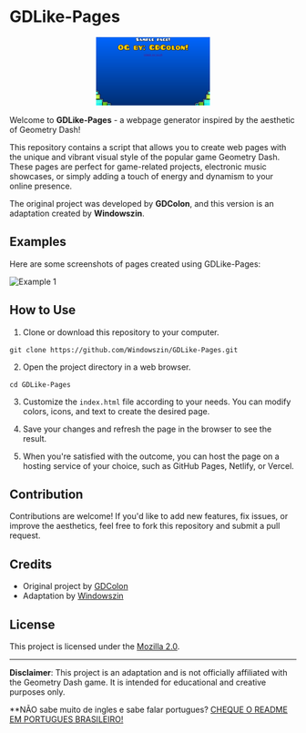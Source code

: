 # GDLike-Pages

<p align="center">
  <img src="./example1.png" alt="GDLike-Pages Logo" width="200">
</p>

Welcome to **GDLike-Pages** - a webpage generator inspired by the aesthetic of Geometry Dash!

This repository contains a script that allows you to create web pages with the unique and vibrant visual style of the popular game Geometry Dash. These pages are perfect for game-related projects, electronic music showcases, or simply adding a touch of energy and dynamism to your online presence.

The original project was developed by **GDColon**, and this version is an adaptation created by **Windowszin**.

## Examples

Here are some screenshots of pages created using GDLike-Pages:

![Example 1](examples/example1.png)

## How to Use

1. Clone or download this repository to your computer.

```
git clone https://github.com/Windowszin/GDLike-Pages.git
```

2. Open the project directory in a web browser.

```
cd GDLike-Pages
```

3. Customize the `index.html` file according to your needs. You can modify colors, icons, and text to create the desired page.

4. Save your changes and refresh the page in the browser to see the result.

5. When you're satisfied with the outcome, you can host the page on a hosting service of your choice, such as GitHub Pages, Netlify, or Vercel.

## Contribution

Contributions are welcome! If you'd like to add new features, fix issues, or improve the aesthetics, feel free to fork this repository and submit a pull request.

## Credits

- Original project by [GDColon](https://github.com/GDColon)
- Adaptation by [Windowszin](https://github.com/Windowszin)

## License

This project is licensed under the [Mozilla 2.0](LICENSE).

---

**Disclaimer**: This project is an adaptation and is not officially affiliated with the Geometry Dash game. It is intended for educational and creative purposes only.

**NÃO sabe muito de ingles e sabe falar portugues? [CHEQUE O README EM PORTUGUES BRASILEIRO!](READMEBR.md)
